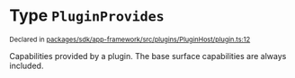 # Type `PluginProvides`
<sub>Declared in [packages/sdk/app-framework/src/plugins/PluginHost/plugin.ts:12](https://github.com/dxos/dxos/blob/3ca6d230f/packages/sdk/app-framework/src/plugins/PluginHost/plugin.ts#L12)</sub>


Capabilities provided by a plugin.
The base surface capabilities are always included.



